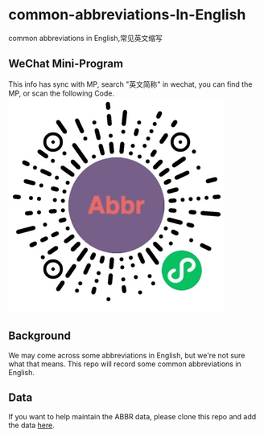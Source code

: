 # common-abbreviations-In-English
common abbreviations in English,常见英文缩写

## WeChat Mini-Program
This info has sync with MP, search "英文简称" in wechat, you can find the MP, or scan the following Code.
![](/abbr-code.jpeg)

## Background
We may come across some abbreviations in English, but we're not sure what that means. This repo will record some common abbreviations in English.

## Data
If you want to help maintain the ABBR data, please clone this repo and add the data [here](/README.md).

